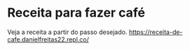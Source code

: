 # Receita para fazer café

Veja a receita a partir do passo desejado. 
https://receita-de-cafe.danielfreitas22.repl.co/